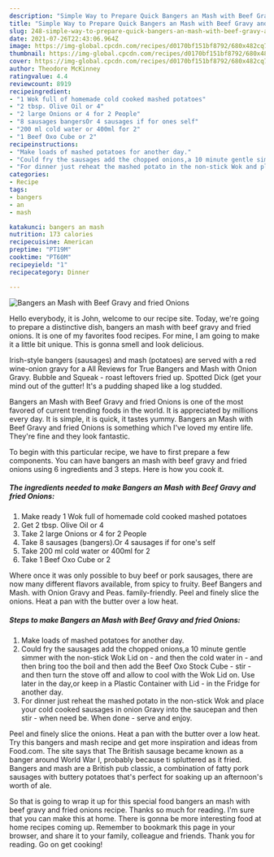 ```yaml
---
description: "Simple Way to Prepare Quick Bangers an Mash with Beef Gravy and fried Onions"
title: "Simple Way to Prepare Quick Bangers an Mash with Beef Gravy and fried Onions"
slug: 248-simple-way-to-prepare-quick-bangers-an-mash-with-beef-gravy-and-fried-onions
date: 2021-07-26T22:43:06.964Z
image: https://img-global.cpcdn.com/recipes/d0170bf151bf8792/680x482cq70/bangers-an-mash-with-beef-gravy-and-fried-onions-recipe-main-photo.jpg
thumbnail: https://img-global.cpcdn.com/recipes/d0170bf151bf8792/680x482cq70/bangers-an-mash-with-beef-gravy-and-fried-onions-recipe-main-photo.jpg
cover: https://img-global.cpcdn.com/recipes/d0170bf151bf8792/680x482cq70/bangers-an-mash-with-beef-gravy-and-fried-onions-recipe-main-photo.jpg
author: Theodore McKinney
ratingvalue: 4.4
reviewcount: 8919
recipeingredient:
- "1 Wok full of homemade cold cooked mashed potatoes"
- "2 tbsp. Olive Oil or 4"
- "2 large Onions or 4 for 2 People"
- "8 sausages bangersOr 4 sausages if for ones self"
- "200 ml cold water or 400ml for 2"
- "1 Beef Oxo Cube or 2"
recipeinstructions:
- "Make loads of mashed potatoes for another day."
- "Could fry the sausages add the chopped onions,a 10 minute gentle simmer with the non-stick Wok Lid on - and then the cold water in - and then bring too the boil and then add the Beef Oxo Stock Cube - stir - and then turn the stove off and allow to cool with the Wok Lid on. Use later in the day,or keep in a Plastic Container with Lid - in the Fridge for another day."
- "For dinner just reheat the mashed potato in the non-stick Wok and place your cold cooked sausages in onion Gravy into the saucepan and then stir - when need be. When done - serve and enjoy."
categories:
- Recipe
tags:
- bangers
- an
- mash

katakunci: bangers an mash 
nutrition: 173 calories
recipecuisine: American
preptime: "PT19M"
cooktime: "PT60M"
recipeyield: "1"
recipecategory: Dinner

---
```



![Bangers an Mash with Beef Gravy and fried Onions](https://img-global.cpcdn.com/recipes/d0170bf151bf8792/680x482cq70/bangers-an-mash-with-beef-gravy-and-fried-onions-recipe-main-photo.jpg)

Hello everybody, it is John, welcome to our recipe site. Today, we're going to prepare a distinctive dish, bangers an mash with beef gravy and fried onions. It is one of my favorites food recipes. For mine, I am going to make it a little bit unique. This is gonna smell and look delicious.

Irish-style bangers (sausages) and mash (potatoes) are served with a red wine-onion gravy for a All Reviews for True Bangers and Mash with Onion Gravy. Bubble and Squeak - roast leftovers fried up. Spotted Dick (get your mind out of the gutter! It&#39;s a pudding shaped like a log studded.

Bangers an Mash with Beef Gravy and fried Onions is one of the most favored of current trending foods in the world. It is appreciated by millions every day. It is simple, it is quick, it tastes yummy. Bangers an Mash with Beef Gravy and fried Onions is something which I've loved my entire life. They're fine and they look fantastic.


To begin with this particular recipe, we have to first prepare a few components. You can have bangers an mash with beef gravy and fried onions using 6 ingredients and 3 steps. Here is how you cook it.

<!--inarticleads1-->

##### The ingredients needed to make Bangers an Mash with Beef Gravy and fried Onions:

1. Make ready 1 Wok full of homemade cold cooked mashed potatoes
1. Get 2 tbsp. Olive Oil or 4
1. Take 2 large Onions or 4 for 2 People
1. Take 8 sausages (bangers).Or 4 sausages if for one&#39;s self
1. Take 200 ml cold water or 400ml for 2
1. Take 1 Beef Oxo Cube or 2


Where once it was only possible to buy beef or pork sausages, there are now many different flavors available, from spicy to fruity. Beef Bangers and Mash. with Onion Gravy and Peas. family-friendly. Peel and finely slice the onions. Heat a pan with the butter over a low heat. 

<!--inarticleads2-->

##### Steps to make Bangers an Mash with Beef Gravy and fried Onions:

1. Make loads of mashed potatoes for another day.
1. Could fry the sausages add the chopped onions,a 10 minute gentle simmer with the non-stick Wok Lid on - and then the cold water in - and then bring too the boil and then add the Beef Oxo Stock Cube - stir - and then turn the stove off and allow to cool with the Wok Lid on. Use later in the day,or keep in a Plastic Container with Lid - in the Fridge for another day.
1. For dinner just reheat the mashed potato in the non-stick Wok and place your cold cooked sausages in onion Gravy into the saucepan and then stir - when need be. When done - serve and enjoy.


Peel and finely slice the onions. Heat a pan with the butter over a low heat. Try this bangers and mash recipe and get more inspiration and ideas from Food.com. The site says that The British sausage became known as a banger around World War I, probably because ti spluttered as it fried. Bangers and mash are a British pub classic, a combination of fatty pork sausages with buttery potatoes that&#39;s perfect for soaking up an afternoon&#39;s worth of ale. 

So that is going to wrap it up for this special food bangers an mash with beef gravy and fried onions recipe. Thanks so much for reading. I'm sure that you can make this at home. There is gonna be more interesting food at home recipes coming up. Remember to bookmark this page in your browser, and share it to your family, colleague and friends. Thank you for reading. Go on get cooking!

